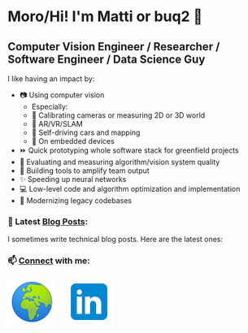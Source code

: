 # Moro/Hi! I'm Matti or buq2 🎪

## Computer Vision Engineer / Researcher / Software Engineer / Data Science Guy

I like having an impact by:

- 📷 Using computer vision
   - Especially:
   - 📐 Calibrating cameras or measuring 2D or 3D world
   - 🥽 AR/VR/SLAM
   - 🚗 Self-driving cars and mapping
   - 📱 On embedded devices
- ⏩ Quick prototyping whole software stack for greenfield projects
- 🎯 Evaluating and measuring algorithm/vision system quality
- 🧰 Building tools to amplify team output
- ✨ Speeding up neural networks
- 💻 Low-level code and algorithm optimization and implementation
- 👴 Modernizing legacy codebases

### 🦥 Latest [Blog Posts][website]:

I sometimes write technical blog posts. Here are the latest ones:

<!-- BLOG-POST-LIST:START -->
<!-- BLOG-POST-LIST:END -->

### 📫 [Connect][linkedin] with me:

[![website](./img/globe.svg)][website]
&nbsp;&nbsp;
[![linkedin](./img/linkedin.svg)][linkedin]

[website]: https://buq2.com
[linkedin]: https://www.linkedin.com/in/jukolam/
